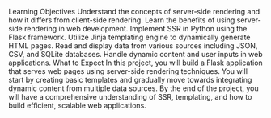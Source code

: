 Learning Objectives
Understand the concepts of server-side rendering and how it differs from client-side rendering.
Learn the benefits of using server-side rendering in web development.
Implement SSR in Python using the Flask framework.
Utilize Jinja templating engine to dynamically generate HTML pages.
Read and display data from various sources including JSON, CSV, and SQLite databases.
Handle dynamic content and user inputs in web applications.
What to Expect
In this project, you will build a Flask application that serves web pages using server-side rendering techniques. You will start by creating basic templates and gradually move towards integrating dynamic content from multiple data sources. By the end of the project, you will have a comprehensive understanding of SSR, templating, and how to build efficient, scalable web applications.